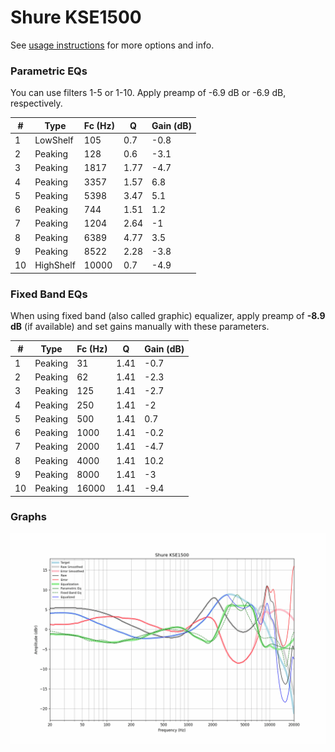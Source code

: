 # Shure KSE1500
See [usage instructions](https://github.com/jaakkopasanen/AutoEq#usage) for more options and info.

### Parametric EQs
You can use filters 1-5 or 1-10. Apply preamp of -6.9 dB or -6.9 dB, respectively.

|   # | Type      |   Fc (Hz) |    Q |   Gain (dB) |
|-----|-----------|-----------|------|-------------|
|   1 | LowShelf  |       105 | 0.7  |        -0.8 |
|   2 | Peaking   |       128 | 0.6  |        -3.1 |
|   3 | Peaking   |      1817 | 1.77 |        -4.7 |
|   4 | Peaking   |      3357 | 1.57 |         6.8 |
|   5 | Peaking   |      5398 | 3.47 |         5.1 |
|   6 | Peaking   |       744 | 1.51 |         1.2 |
|   7 | Peaking   |      1204 | 2.64 |        -1   |
|   8 | Peaking   |      6389 | 4.77 |         3.5 |
|   9 | Peaking   |      8522 | 2.28 |        -3.8 |
|  10 | HighShelf |     10000 | 0.7  |        -4.9 |

### Fixed Band EQs
When using fixed band (also called graphic) equalizer, apply preamp of **-8.9 dB** (if available) and set gains manually with these parameters.

|   # | Type    |   Fc (Hz) |    Q |   Gain (dB) |
|-----|---------|-----------|------|-------------|
|   1 | Peaking |        31 | 1.41 |        -0.7 |
|   2 | Peaking |        62 | 1.41 |        -2.3 |
|   3 | Peaking |       125 | 1.41 |        -2.7 |
|   4 | Peaking |       250 | 1.41 |        -2   |
|   5 | Peaking |       500 | 1.41 |         0.7 |
|   6 | Peaking |      1000 | 1.41 |        -0.2 |
|   7 | Peaking |      2000 | 1.41 |        -4.7 |
|   8 | Peaking |      4000 | 1.41 |        10.2 |
|   9 | Peaking |      8000 | 1.41 |        -3   |
|  10 | Peaking |     16000 | 1.41 |        -9.4 |

### Graphs
![](./Shure%20KSE1500.png)
